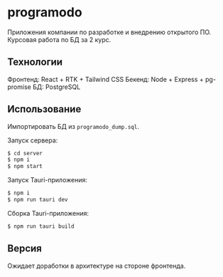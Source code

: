 # programodo
Приложения компании по разработке и внедрению открытого ПО. Курсовая работа по БД за 2 курс.

##  Технологии
Фронтенд: React + RTK + Tailwind CSS
Бекенд: Node + Express + pg-promise
БД: PostgreSQL

## Использование
Импортировать БД из ```programodo_dump.sql```.

Запуск сервера:
```bash
$ cd server
$ npm i
$ npm start
```

Запуск Tauri-приложения:
```bash
$ npm i
$ npm run tauri dev
```

Сборка Tauri-приложения:
```bash
$ npm run tauri build
```

## Версия
Ожидает доработки в архитектуре на стороне фронтенда.
